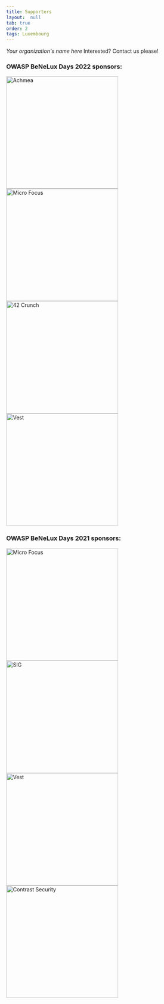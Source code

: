 ```yaml
---
title: Supporters
layout:  null
tab: true
order: 2
tags: Luxembourg
---
```


*Your organization's name here*
Interested? Contact us please!

### OWASP BeNeLux Days 2022 sponsors:

<div style="width: 300px; display: inline-block; margin-right: 10px;"><a href="https://www.achmea.nl/"><img src="https://owasp.org/www-chapter-netherlands/assets/images/sponsors/benelux-2022/achmea.png" alt="Achmea" style="width: 300px; display: block;"></a></div>
<div style="width: 300px; display: inline-block; margin-right: 10px;"><a href="https://www.microfocus.com/"><img src="https://owasp.org/www-chapter-netherlands/assets/images/sponsors/benelux-2022/micro-focus.png" alt="Micro Focus" style="width: 300px; display: block;"></a></div>
<div style="width: 300px; display: inline-block; margin-right: 10px;"><a href="https://42crunch.com/"><img src="https://owasp.org/www-chapter-netherlands/assets/images/sponsors/benelux-2022/42crunch.png" alt="42 Crunch" style="width: 300px; display: block;"></a></div>
<div style="width: 300px; display: inline-block; margin-right: 10px;"><a href="http://www.vest.nl/"><img src="https://owasp.org/www-chapter-netherlands/assets/images/sponsors/benelux-2022/vest.png" alt="Vest" style="width: 300px; display: block;"></a></div>






### OWASP BeNeLux Days 2021 sponsors:

<div style="width: 300px; display: inline-block; margin-right: 10px;"><a href="https://www.microfocus.com/"><img src="https://owasp.org/www-chapter-netherlands/assets/images/sponsors/benelux-2021/micro-focus.png" alt="Micro Focus" style="width: 300px; display: block;"></a></div>
<div style="width: 300px; display: inline-block; margin-right: 10px;"><a href="https://www.softwareimprovementgroup.com/"><img src="https://owasp.org/www-chapter-netherlands/assets/images/sponsors/benelux-2021/sig.png" alt="SIG" style="width: 300px; display: block;"></a></div>
<div style="width: 300px; display: inline-block; margin-right: 10px;"><a href="http://www.vest.nl/"><img src="https://owasp.org/www-chapter-netherlands/assets/images/sponsors/benelux-2021/vest.png" alt="Vest" style="width: 300px; display: block;"></a></div>
<div style="width: 300px; display: inline-block; margin-right: 10px;"><a href="https://www.contrastsecurity.com/en-gb/"><img src="https://owasp.org/www-chapter-netherlands/assets/images/sponsors/benelux-2021/contrast-security.png" alt="Contrast Security" style="width: 300px; display: block;"></a></div>
